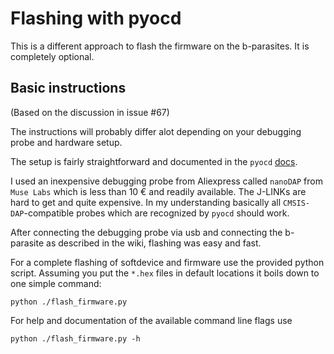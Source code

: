 # Flashing with pyocd

This is a different approach to flash the firmware on the b-parasites. It is completely optional.

## Basic instructions

(Based on the discussion in issue #67)

The instructions will probably differ alot depending on your debugging probe and hardware setup.

The setup is fairly straightforward and documented in the `pyocd` [docs](https://pyocd.io/).

I used an inexpensive debugging probe from Aliexpress called `nanoDAP` from `Muse Labs` which is less than 10 € and readily available. The J-LINKs are hard to get and quite expensive. In my understanding basically all `CMSIS-DAP`-compatible probes which are recognized by `pyocd` should work.

After connecting the debugging probe via usb and connecting the b-parasite as described in the wiki, flashing was easy and fast.

For a complete flashing of softdevice and firmware use the provided python script. Assuming you put the `*.hex` files in default locations it boils down to one simple command:

```
python ./flash_firmware.py
```

For help and documentation of the available command line flags use

```
python ./flash_firmware.py -h
```